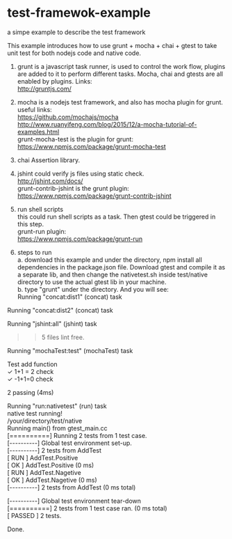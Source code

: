 # test-framewok-example
a simpe example to describe the test framework

This example introduces how to use grunt + mocha + chai + gtest to take unit test for both nodejs code and native code.

1. grunt
is a javascript task runner, is used to control the work flow, plugins are added to it to perform different tasks. Mocha, chai and gtests are all enabled by plugins.
Links:</br>
http://gruntjs.com/

2. mocha
is a nodejs test framework, and also has mocha plugin for grunt.
useful links:</br>
https://github.com/mochajs/mocha</br>
http://www.ruanyifeng.com/blog/2015/12/a-mocha-tutorial-of-examples.html</br>
grunt-mocha-test is the plugin for grunt:</br>
https://www.npmjs.com/package/grunt-mocha-test</br>

3. chai
Assertion library.

4. jshint
could verify js files using static check.</br>
http://jshint.com/docs/</br>
grunt-contrib-jshint is the grunt plugin:</br>
https://www.npmjs.com/package/grunt-contrib-jshint</br>

5. run shell scripts</br>
this could run shell scripts as a task.  Then gtest could be triggered in this step.</br>
grunt-run plugin:</br>
https://www.npmjs.com/package/grunt-run</br>

6. steps to run</br>
a. download this example and under the directory, npm install all dependencies in the package.json file.
Download gtest and compile it as a separate lib, and then change the nativetest.sh inside test/native directory
to use the actual gtest lib in your machine.</br>
b. type "grunt" under the directory. And you will see:</br>
Running "concat:dist1" (concat) task</br>

Running "concat:dist2" (concat) task</br>

Running "jshint:all" (jshint) task</br>
>> 5 files lint free.</br>

Running "mochaTest:test" (mochaTest) task</br>


  Test add function</br>
    ✓ 1+1 = 2 check</br>
    ✓ -1+1=0 check</br>


  2 passing (4ms)</br>


Running "run:nativetest" (run) task</br>
native test running!</br>
/your/directory/test/native</br>
Running main() from gtest_main.cc</br>
[==========] Running 2 tests from 1 test case.</br>
[----------] Global test environment set-up.</br>
[----------] 2 tests from AddTest</br>
[ RUN      ] AddTest.Positive</br>
[       OK ] AddTest.Positive (0 ms)</br>
[ RUN      ] AddTest.Nagetive</br>
[       OK ] AddTest.Nagetive (0 ms)</br>
[----------] 2 tests from AddTest (0 ms total)</br>

[----------] Global test environment tear-down</br>
[==========] 2 tests from 1 test case ran. (0 ms total)</br>
[  PASSED  ] 2 tests.</br>

Done.</br>
